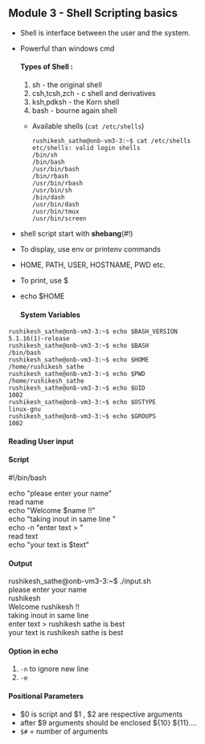 ## Module 3 - Shell Scripting basics

- Shell is interface between the user and the system.
- Powerful than windows cmd

  #### Types of Shell :
  1. sh - the original shell
  2. csh,tcsh,zch - c shell and derivatives
  3. ksh,pdksh - the Korn shell
  4. bash - bourne again shell

  - Available shells (`cat /etc/shells`)
    
    `rushikesh_sathe@onb-vm3-3:~$ cat /etc/shells`  
    `etc/shells: valid login shells`  
    `/bin/sh`  
    `/bin/bash`  
    `/usr/bin/bash`  
    `/bin/rbash`  
    `/usr/bin/rbash`  
    `/usr/bin/sh`  
    `/bin/dash`  
    `/usr/bin/dash`  
    `/usr/bin/tmux`  
    `/usr/bin/screen`  

- shell script start with **shebang**(#!)
- To display, use env or printenv commands
- HOME, PATH, USER, HOSTNAME, PWD etc.
-  To print, use $
- echo $HOME

  #### System Variables

`rushikesh_sathe@onb-vm3-3:~$ echo $BASH_VERSION`  
`5.1.16(1)-release`  
`rushikesh_sathe@onb-vm3-3:~$ echo $BASH`  
`/bin/bash`  
`rushikesh_sathe@onb-vm3-3:~$ echo $HOME`  
`/home/rushikesh_sathe`  
`rushikesh_sathe@onb-vm3-3:~$ echo $PWD`  
`/home/rushikesh_sathe`  
`rushikesh_sathe@onb-vm3-3:~$ echo $UID`  
`1002`  
`rushikesh_sathe@onb-vm3-3:~$ echo $OSTYPE`  
`linux-gnu`  
`rushikesh_sathe@onb-vm3-3:~$ echo $GROUPS`  
`1002`  

#### Reading User input
#### Script 
#!/bin/bash  

echo "please enter your name"  
read name  
echo "Welcome $name !!"  
echo "taking inout in same line "  
echo -n "enter text > "  
read text    
echo "your text is $text"  

#### Output
rushikesh_sathe@onb-vm3-3:~$ ./input.sh  
please enter your name  
rushikesh  
Welcome rushikesh !!  
taking inout in same line  
enter text > rushikesh sathe is best  
your text is rushikesh sathe is best  

#### Option in echo 
1. `-n` to ignore new line  
2. `-e`


#### Positional Parameters
- $0 is script and $1 , $2 are respective arguments
- after $9 arguments should be enclosed ${10} ${11}....
- `$#` = number of arguments

